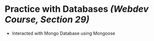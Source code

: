 # Practice with Databases *(Webdev Course, Section 29)*

- Interacted with Mongo Database using Mongoose